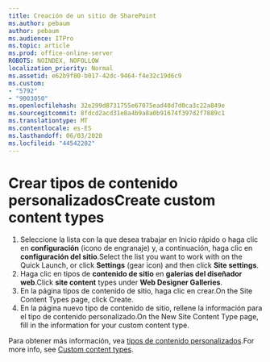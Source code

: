 ```yaml
---
title: Creación de un sitio de SharePoint
ms.author: pebaum
author: pebaum
ms.audience: ITPro
ms.topic: article
ms.prod: office-online-server
ROBOTS: NOINDEX, NOFOLLOW
localization_priority: Normal
ms.assetid: e62b9f80-b017-42dc-9464-f4e32c19d6c9
ms.custom:
- "5792"
- "9003050"
ms.openlocfilehash: 32e299d8731755e67075ead40d7d0ca3c22a849e
ms.sourcegitcommit: 8fdcd2acd31e8a4b9a8a0b91674f397d2f7889c1
ms.translationtype: MT
ms.contentlocale: es-ES
ms.lasthandoff: 06/03/2020
ms.locfileid: "44542202"
---
```

# <a name="create-custom-content-types"></a><span data-ttu-id="904ce-102">Crear tipos de contenido personalizados</span><span class="sxs-lookup"><span data-stu-id="904ce-102">Create custom content types</span></span>

1. <span data-ttu-id="904ce-103">Seleccione la lista con la que desea trabajar en Inicio rápido o haga clic en **configuración** (icono de engranaje) y, a continuación, haga clic en **configuración del sitio**.</span><span class="sxs-lookup"><span data-stu-id="904ce-103">Select the list you want to work with on the Quick Launch, or click **Settings**  (gear icon) and then click  **Site settings**.</span></span>
2. <span data-ttu-id="904ce-104">Haga clic en tipos de **contenido de sitio** en **galerías del diseñador web**.</span><span class="sxs-lookup"><span data-stu-id="904ce-104">Click **site content**  types under  **Web Designer Galleries**.</span></span>
3. <span data-ttu-id="904ce-105">En la página tipos de contenido de sitio, haga clic en crear.</span><span class="sxs-lookup"><span data-stu-id="904ce-105">On the Site Content Types page, click Create.</span></span>
4. <span data-ttu-id="904ce-106">En la página nuevo tipo de contenido de sitio, rellene la información para el tipo de contenido personalizado.</span><span class="sxs-lookup"><span data-stu-id="904ce-106">On the New Site Content Type page, fill in the information for your custom content type.</span></span>

<span data-ttu-id="904ce-107">Para obtener más información, vea [tipos de contenido personalizados](https://support.microsoft.com/office/introduction-to-content-types-and-content-type-publishing-e1277a2e-a1e8-4473-9126-91a0647766e5#__toc323548991).</span><span class="sxs-lookup"><span data-stu-id="904ce-107">For more info, see  [Custom content types](https://support.microsoft.com/office/introduction-to-content-types-and-content-type-publishing-e1277a2e-a1e8-4473-9126-91a0647766e5#__toc323548991).</span></span>